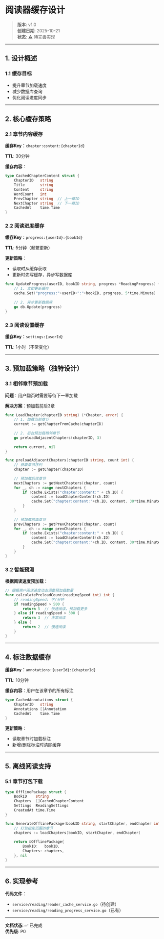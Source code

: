 # 阅读器缓存设计

> **版本**: v1.0  
> **创建日期**: 2025-10-21  
> **状态**: ⚠️ 待完善实现

---

## 1. 设计概述

### 1.1 缓存目标

- 提升章节加载速度
- 减少数据库查询
- 优化阅读进度同步

---

## 2. 核心缓存策略

### 2.1 章节内容缓存

**缓存Key**：`chapter:content:{chapterId}`

**TTL**: 30分钟

**缓存内容**：
```go
type CachedChapterContent struct {
    ChapterID   string
    Title       string
    Content     string
    WordCount   int
    PrevChapter string  // 上一章ID
    NextChapter string  // 下一章ID
    CachedAt    time.Time
}
```

### 2.2 阅读进度缓存

**缓存Key**：`progress:{userId}:{bookId}`

**TTL**: 5分钟（频繁更新）

**更新策略**：
- 读取时从缓存获取
- 更新时先写缓存，异步写数据库

```go
func UpdateProgress(userID, bookID string, progress *ReadingProgress) {
    // 1. 立即更新缓存
    cache.Set("progress:"+userID+":"+bookID, progress, 5*time.Minute)
    
    // 2. 异步更新数据库
    go db.Update(progress)
}
```

### 2.3 阅读设置缓存

**缓存Key**：`settings:{userId}`

**TTL**: 1小时（不常变化）

---

## 3. 预加载策略（独特设计）

### 3.1 相邻章节预加载

**问题**：用户翻页时需要等待下一章加载

**解决方案**：预加载前后3章

```go
func LoadChapter(chapterID string) (*Chapter, error) {
    // 1. 加载当前章节
    current := getChapterFromCache(chapterID)
    
    // 2. 后台预加载相邻章节
    go preloadAdjacentChapters(chapterID, 3)
    
    return current, nil
}

func preloadAdjacentChapters(chapterID string, count int) {
    // 获取章节序列
    chapter := getChapter(chapterID)
    
    // 预加载后续章节
    nextChapters := getNextChapters(chapter, count)
    for _, ch := range nextChapters {
        if !cache.Exists("chapter:content:" + ch.ID) {
            content := loadChapterContent(ch.ID)
            cache.Set("chapter:content:"+ch.ID, content, 30*time.Minute)
        }
    }
    
    // 预加载前面章节
    prevChapters := getPrevChapters(chapter, count)
    for _, ch := range prevChapters {
        if !cache.Exists("chapter:content:" + ch.ID) {
            content := loadChapterContent(ch.ID)
            cache.Set("chapter:content:"+ch.ID, content, 30*time.Minute)
        }
    }
}
```

### 3.2 智能预测

**根据阅读速度预加载**：
```go
// 根据用户阅读速度动态调整预加载数量
func calculatePreloadCount(readingSpeed int) int {
    // readingSpeed: 字/分钟
    if readingSpeed > 500 {
        return 5  // 快速阅读，预加载更多
    } else if readingSpeed > 300 {
        return 3  // 正常阅读
    } else {
        return 2  // 慢速阅读
    }
}
```

---

## 4. 标注数据缓存

**缓存Key**：`annotations:{userId}:{chapterId}`

**TTL**: 10分钟

**缓存内容**：用户在该章节的所有标注

```go
type CachedAnnotations struct {
    ChapterID   string
    Annotations []Annotation
    CachedAt    time.Time
}
```

**更新策略**：
- 读取章节时加载标注
- 新增/删除标注时清除缓存

---

## 5. 离线阅读支持

### 5.1 章节打包下载

```go
type OfflinePackage struct {
    BookID    string
    Chapters  []CachedChapterContent
    Settings  ReadingSettings
    CreatedAt time.Time
}

func GenerateOfflinePackage(bookID string, startChapter, endChapter int) (*OfflinePackage, error) {
    // 打包指定范围的章节
    chapters := loadChapters(bookID, startChapter, endChapter)
    
    return &OfflinePackage{
        BookID:   bookID,
        Chapters: chapters,
    }, nil
}
```

---

## 6. 实现参考

**代码文件**：
- `service/reading/reader_cache_service.go`（待创建）
- `service/reading/reading_progress_service.go`（已有）

---

**文档状态**: ✅ 已完成  
**优先级**: P0

